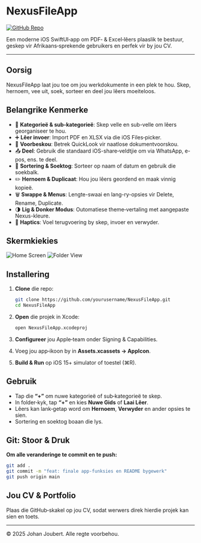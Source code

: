 # NexusFileApp

[![GitHub Repo](https://img.shields.io/badge/GitHub-View%20Repo-blue)](https://github.com/yourusername/NexusFileApp)

Een moderne iOS SwiftUI‑app om PDF‑ & Excel‑lêers plaaslik te bestuur, geskep vir Afrikaans‑sprekende gebruikers en perfek vir by jou CV.

---

## Oorsig

NexusFileApp laat jou toe om jou werkdokumente in een plek te hou.
Skep, hernoem, vee uit, soek, sorteer en deel jou lêers moeiteloos.

## Belangrike Kenmerke

* 📂 **Kategorieë & sub‑kategorieë**: Skep velle en sub-velle om lêers georganiseer te hou.
* ➕ **Lêer invoer**: Import PDF en XLSX via die iOS Files‑picker.
* 👀 **Voorbeskou**: Betrek QuickLook vir naatlose dokumentvoorskou.
* 📤 **Deel**: Gebruik die standaard iOS-share‑veldtjie om via WhatsApp, e-pos, ens. te deel.
* 🔀 **Sortering & Soektog**: Sorteer op naam of datum en gebruik die soekbalk.
* ✏️ **Hernoem & Duplicaat**: Hou jou lêers geordend en maak vinnig kopieë.
* 🗑️ **Swappe & Menus**: Lengte-swaai en lang-ry-opsies vir Delete, Rename, Duplicate.
* 🌗 **Lig & Donker Modus**: Outomatiese theme‑vertaling met aangepaste Nexus-kleure.
* 🤏 **Haptics**: Voel terugvoering by skep, invoer en verwyder.

## Skermkiekies

![Home Screen](./screenshots/home.png)
![Folder View](./screenshots/folder.png)

## Installering

1. **Clone** die repo:

   ```bash
   git clone https://github.com/yourusername/NexusFileApp.git
   cd NexusFileApp
   ```
2. **Open** die projek in Xcode:

   ```bash
   open NexusFileApp.xcodeproj
   ```
3. **Configureer** jou Apple‑team onder Signing & Capabilities.
4. Voeg jou app‑ikoon by in **Assets.xcassets → AppIcon**.
5. **Build & Run** op iOS 15+ simulator of toestel (⌘R).

## Gebruik

* Tap die **“+”** om nuwe kategorieë of sub‑kategorieë te skep.
* In folder‑kyk, tap **“+”** en kies **Nuwe Gids** of **Laai Lêer**.
* Lêers kan lank‑getap word om **Hernoem**, **Verwyder** en ander opsies te sien.
* Sortering en soektog boaan die lys.

## Git: Stoor & Druk

**Om alle veranderinge te commit en te push:**

```bash
git add .
git commit -m "feat: finale app‑funksies en README bygewerk"
git push origin main
```

## Jou CV & Portfolio

Plaas die GitHub‑skakel op jou CV, sodat werwers direk hierdie projek kan sien en toets.

---

© 2025 Johan Joubert. Alle regte voorbehou.
